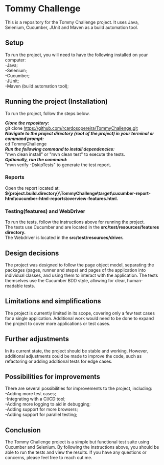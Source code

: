 # Tommy Challenge
This is a repository for the Tommy Challenge project. It uses Java, Selenium, Cucumber, JUnit and Maven as a build automation tool.

## Setup
To run the project, you will need to have the following installed on your computer:<br/>
-Java;<br/>
-Selenium;<br/>
-Cucumber;<br/>
-JUnit;<br/>
-Maven (build automation tool);<br/>

## Running the project (Installation)
To run the project, follow the steps below.

***Clone the repository: <br/>*** 
git clone <https://github.com/rcardosopereira/TommyChallenge.git> <br/>
***Navigate to the project directory (root of the project) in your terminal or command prompt: <br />***
cd TommyChallenge <br/>
***Run the following command to install dependencies:<br />***
"mvn clean install" or "mvn clean test" to execute the tests. <br/>
***Optionally, run the command: <br/>***
"mvn verify -DskipTests" to generate the test report.<br />

### Reports
Open the report located at:<br />
**${project.build.directory}\TommyChallenge\target\cucumber-report-html\cucumber-html-reports\overview-features.html.<br />**

### Testing(features) and WebDriver
To run the tests, follow the instructions above for running the project. <br />
The tests use Cucumber and are located in the **src/test/resources/features directory.**<br />
The Webdriver is located in the **src/test/resources/driver.**<br />

## Design decisions
The project was designed to follow the page object model, separating the packages (pages, runner and steps) and pages of the application into individual classes, and using them to interact with the application. The tests themselves use the Cucumber BDD style, allowing for clear, human-readable tests.

## Limitations and simplifications
The project is currently limited in its scope, covering only a few test cases for a single application. Additional work would need to be done to expand the project to cover more applications or test cases.

## Further adjustments
In its current state, the project should be stable and working. However, additional adjustments could be made to improve the code, such as refactoring or adding additional tests for edge cases.

## Possibilities for improvements
There are several possibilities for improvements to the project, including:<br />
-Adding more test cases;<br />
-Integrating with a CI/CD tool;<br />
-Adding more logging to aid in debugging;<br />
-Adding support for more browsers;<br />
-Adding support for parallel testing;<br />

## Conclusion
The Tommy Challenge project is a simple but functional test suite using Cucumber and Selenium. By following the instructions above, you should be able to run the tests and view the results. If you have any questions or concerns, please feel free to reach out me.

